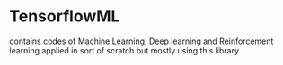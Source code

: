 # TensorflowML
 contains codes of Machine Learning, Deep learning and Reinforcement learning applied in sort of scratch but mostly using this library
